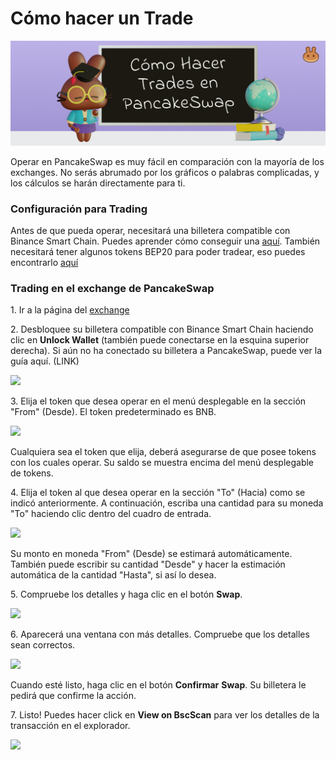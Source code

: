 # Cómo hacer un Trade

![](<../../.gitbook/assets/docs masthead (24).png>)

Operar en PancakeSwap es muy fácil en comparación con la mayoría de los exchanges. No serás abrumado por los gráficos o palabras complicadas, y los cálculos se harán directamente para ti.

### Configuración para Trading <a href="#getting-set-up-to-trade" id="getting-set-up-to-trade"></a>

Antes de que pueda operar, necesitará una billetera compatible con Binance Smart Chain. Puedes aprender cómo conseguir una [aquí](https://docs.pancakeswap.finance/v/espanol/empezando-en-pancakeswap). También necesitará tener algunos tokens BEP20 para poder tradear, eso puedes encontrarlo [aquí ](https://docs.pancakeswap.finance/v/espanol/empezando-en-pancakeswap/tokens-bep20)

### Trading en el exchange de PancakeSwap <a href="#trading-on-the-pancakeswap-exchange" id="trading-on-the-pancakeswap-exchange"></a>

1\. Ir a la página del [exchange](https://pancakeswap.finance/swap)

2\. Desbloquee su billetera compatible con Binance Smart Chain haciendo clic en **Unlock Wallet** (también puede conectarse en la esquina superior derecha). Si aún no ha conectado su billetera a PancakeSwap, puede ver la guía aquí. (LINK)

![](https://gblobscdn.gitbook.com/assets%2F-MHREX7DHcljbY5IkjgJ%2F-M\_x-4n1tMKitW-VGfmY%2F-M\_xTw4wFN4vQcWbR3y0%2Fimage.png?alt=media\&token=5611427b-88d9-4026-9702-bd6eae84faad)

3\. Elija el token que desea operar en el menú desplegable en la sección "From" (Desde). El token predeterminado es BNB.

![](https://gblobscdn.gitbook.com/assets%2F-MHREX7DHcljbY5IkjgJ%2F-M\_x-4n1tMKitW-VGfmY%2F-M\_xUjQjyqiLOYXdAQm9%2Fimage.png?alt=media\&token=b70f6d13-b7bd-407f-af75-a2140ab462ce)

Cualquiera sea el token que elija, deberá asegurarse de que posee tokens con los cuales operar. Su saldo se muestra encima del menú desplegable de tokens.

4\. Elija el token al que desea operar en la sección "To" (Hacia) como se indicó anteriormente. A continuación, escriba una cantidad para su moneda "To" haciendo clic dentro del cuadro de entrada.

![](https://gblobscdn.gitbook.com/assets%2F-MHREX7DHcljbY5IkjgJ%2F-M\_x-4n1tMKitW-VGfmY%2F-M\_xZGVtHr2BXBNnKm0F%2Fimage.png?alt=media\&token=4c66bc10-e05b-407f-91e5-b22f33e9f2bd)

Su monto en moneda "From" (Desde) se estimará automáticamente. También puede escribir su cantidad "Desde" y hacer la estimación automática de la cantidad "Hasta", si así lo desea.

5\. Compruebe los detalles y haga clic en el botón **Swap**.

![](https://gblobscdn.gitbook.com/assets%2F-MHREX7DHcljbY5IkjgJ%2F-M\_x-4n1tMKitW-VGfmY%2F-M\_xZnKtxkjzof6akqYD%2Fimage.png?alt=media\&token=8fd717eb-e686-433b-9f5c-8d77753d6c43)

6\. Aparecerá una ventana con más detalles. Compruebe que los detalles sean correctos.

![](https://gblobscdn.gitbook.com/assets%2F-MHREX7DHcljbY5IkjgJ%2F-M\_x-4n1tMKitW-VGfmY%2F-M\_x\_2KJnmJ1JiYbXlUr%2Fimage.png?alt=media\&token=cd8c5a4d-d8e1-4e07-855b-7b4fef9415a1)

Cuando esté listo, haga clic en el botón **Confirmar** **Swap**. Su billetera le pedirá que confirme la acción.

7\. Listo! Puedes hacer click en **View on BscScan** para ver los detalles de la transacción en el explorador.

![](https://gblobscdn.gitbook.com/assets%2F-MHREX7DHcljbY5IkjgJ%2F-M\_x-4n1tMKitW-VGfmY%2F-M\_xb2cdrJGgJYhOQMf6%2Fimage.png?alt=media\&token=4f22356d-ae4d-4975-a4ac-76c3c550d8d8)

​
